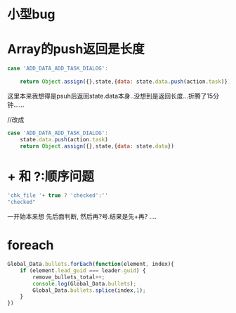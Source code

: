 # 小型bug

# Array的push返回是长度

```javascript
case 'ADD_DATA_ADD_TASK_DIALOG':
    
    return Object.assign({},state,{data: state.data.push(action.task)})
```

这里本来我想得是psuh后返回state.data本身..没想到是返回长度...折腾了15分钟......

//改成

```javascript
case 'ADD_DATA_ADD_TASK_DIALOG':
    state.data.push(action.task)
    return Object.assign({},state,{data: state.data})
```

# + 和 ?:顺序问题


```javascript
'chk_file '+ true ? 'checked':''
"checked"
```

一开始本来想 先后面判断, 然后再?号.结果是先+再? ....

# foreach

```javascript
Global_Data.bullets.forEach(function(element, index){
    if (element.lead_guid === leader.guid) {
        remove_bullets_total++;
        console.log(Global_Data.bullets);
        Global_Data.bullets.splice(index,1);
    }
})
```